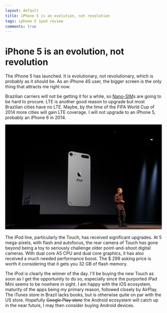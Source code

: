 ```yaml
---
layout: default
title: iPhone 5 is an evolution, not revolution
tags: iphone 5 ipod review
comments: true
---
```

# iPhone 5 is an evolution, not revolution

The iPhone 5 has launched. It is evolutionary, not revolutionary, which is probably as it should be. As an iPhone 4S user, the bigger screen is the only thing that attracts me right now.

Brazilian carriers will not be getting it for a while, so [Nano-SIM](http://techcrunch.com/2012/09/12/apples-new-nano-sim-freeing-up-valuable-space-inside-the-case/)s are going to be hard to procure. LTE is another good reason to upgrade but most Brazilian cities have no LTE. Maybe, by the time of the FIFA World Cup of 2014 more cities will gain LTE coverage. I will not upgrade to an iPhone 5, probably an iPhone 6 in 2014.

![New iPod Touch](/assets/img/ipod-touch-32g.jpg)

The iPod line, particularly the Touch, has received significant upgrades. At 5 mega-pixels, with flash and autofocus, the rear camera of Touch has gone beyond being a toy to seriously challenge older point-and-shoot digital cameras. With dual core A5 CPU and dual core graphics, it has also received a much needed performance boost. The $ 299 asking price is worth it considering that it gets you 32 GB of flash memory.

The iPod is clearly the winner of the day. I'll be buying the new Touch as soon as I get the opportunity to do so, especially since the purported iPad Mini seems to be nowhere in sight. I am happy with the iOS ecosystem, maturity of the apps being my primary reason, followed closely by AirPlay. The iTunes store in Brazil lacks books, but is otherwise quite on par with the US store. Hopefully ~~Google Play store~~ the Android ecosystem will catch up in the near future, I may then consider buying Android devices.
